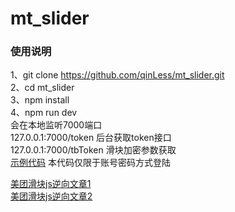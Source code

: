 # mt_slider
### 使用说明
1、git clone https://github.com/qinLess/mt_slider.git  
2、cd mt_slider  
3、npm install  
4、npm run dev  
会在本地监听7000端口  
127.0.0.1:7000/token   后台获取token接口  
127.0.0.1:7000/tbToken 滑块加密参数获取  
[示例代码](https://github.com/qinLess/mt_slider/blob/master/test/test.py)
本代码仅限于账号密码方式登陆  

[美团滑块js逆向文章1](https://www.jianshu.com/p/49d05d2ea2e2)  
[美团滑块js逆向文章2](https://www.jianshu.com/p/bc7c4c7e614d)
